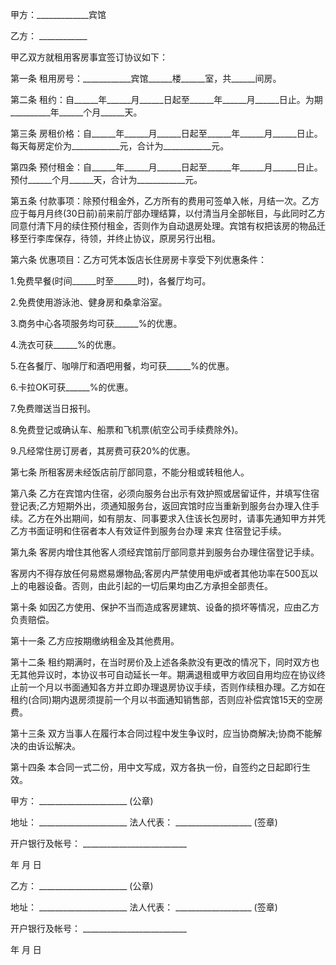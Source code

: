 
 


甲方：_____________宾馆


乙方： ____________


甲乙双方就租用客房事宜签订协议如下：


第一条 租用房号：____________宾馆______楼______室，共______间房。


第二条 租约：自______年______月______日起至______年______月______日止。为期__________年______个月______天。


第三条 房租价格：自______年______月______日起至______年______月______日止。每天每房定价为____________元，合计为____________元。


第四条 预付租金：自______年______月______日起至______年______月______日止。预付______个月______天，合计为____________元。


第五条 付款事项：除预付租金外，乙方所有的费用可签单入帐，月结一次。乙方应于每月月终(30日前)前来前厅部办理结算，以付清当月全部帐目，与此同时乙方同意付清下月的续住预付租金，否则作为自动退房处理。宾馆有权把该房的物品迁移至行李库保存，待领，并终止协议，原房另行出租。


第六条 优惠项目：乙方可凭本饭店长住房房卡享受下列优惠条件：


1.免费早餐(时间______时至______时)，各餐厅均可。


2.免费使用游泳池、健身房和桑拿浴室。


3.商务中心各项服务均可获______%的优惠。


4.洗衣可获______%的优惠。


5.在各餐厅、咖啡厅和酒吧用餐，均可获______%的优惠。


6.卡拉OK可获______%的优惠。


7.免费赠送当日报刊。


8.免费登记或确认车、船票和飞机票(航空公司手续费除外)。


9.凡经常住房订房者，其房费可获20%的优惠。


第七条 所租客房未经饭店前厅部同意，不能分租或转租他人。


第八条 乙方在宾馆内住宿，必须向服务台出示有效护照或居留证件，并填写住宿登记表;乙方短期外出，须通知服务台，返回宾馆时应当重新到服务台办理入住手续。乙方在外出期间，如有朋友、同事要求入住该长包房时，请事先通知甲方并凭乙方书面证明和住宿者本人有效证件到服务台办理
来宾
住宿登记手续。


第九条 客房内增住其他客人须经宾馆前厅部同意并到服务台办理住宿登记手续。


客房内不得存放任何易燃易爆物品;客房内严禁使用电炉或者其他功率在500瓦以上的电器设备。否则，由此引起的一切后果均由乙方承担全部责任。


第十条 如因乙方使用、保护不当而造成客房建筑、设备的损坏等情况，应由乙方负责赔偿。


第十一条 乙方应按期缴纳租金及其他费用。


第十二条 租约期满时，在当时房价及上述各条款没有更改的情况下，同时双方也无其他异议时，本协议书可自动延长一年。期满退租或甲方收回自用均应在协议终止前一个月以书面通知各方并立即办理退房协议手续，否则作续租办理。乙方如在租约(合同)期内退房须提前一个月以书面通知销售部，否则应补偿宾馆15天的空房费。


第十三条 双方当事人在履行本合同过程中发生争议时，应当协商解决;协商不能解决的由诉讼解决。


第十四条 本合同一式二份，用中文写成，双方各执一份，自签约之日起即行生效。


甲方： ______________________ (公章)


地址： ______________________ 法人代表： ___________________ (签章)


开户银行及帐号： __________________________


年 月 日


乙方： ______________________ (公章)


地址： ______________________ 法人代表： ___________________ (签章)


开户银行及帐号： __________________________


年 月 日
 


 

 
 
 
 
 
  


  
 

  


  


  
 
 
 
 

